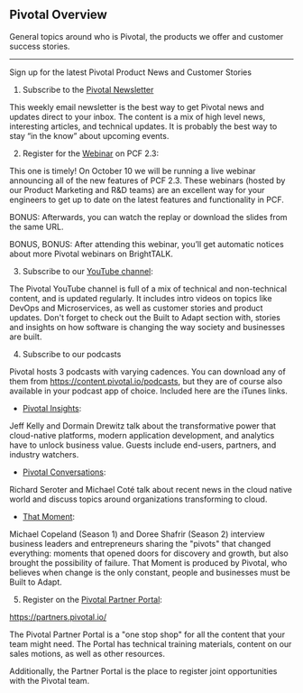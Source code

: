 ## Pivotal Overview
General topics around who is Pivotal, the products we offer and customer success stories.


---
Sign up for the latest Pivotal Product News and Customer Stories

1. Subscribe to the [Pivotal Newsletter](https://pivotal.io/newsletter-subscription)

<!-- https://pivotal.io/newsletter-subscription -->
This weekly email newsletter is the best way to get Pivotal news and updates direct to your inbox. The content is a mix of high level news, interesting articles, and technical updates. It is probably the best way to stay “in the know” about upcoming events.



2. Register for the [Webinar](https://content.pivotal.io/webinars/oct-10-pivotal-cloud-foundry-2-3-a-first-look-webinar
) on PCF 2.3:

<!-- https://content.pivotal.io/webinars/oct-10-pivotal-cloud-foundry-2-3-a-first-look-webinar -->
This one is timely! On October 10 we will be running a live webinar announcing all of the new features of PCF 2.3. These webinars (hosted by our Product Marketing and R&D teams) are an excellent way for your engineers to get up to date on the latest features and functionality in PCF.


BONUS: Afterwards, you can watch the replay or download the slides from the same URL.


BONUS, BONUS: After attending this webinar, you’ll get automatic notices about more Pivotal webinars on BrightTALK.



3. Subscribe to our [YouTube channel](https://www.youtube.com/channel/UCzd8R3vkpllD4CJn_5g5sKg):

<!-- https://www.youtube.com/channel/UCzd8R3vkpllD4CJn_5g5sKg -->
The Pivotal YouTube channel is full of a mix of technical and non-technical content, and is updated regularly. It includes intro videos on topics like DevOps and Microservices, as well as customer stories and product updates. Don't forget to check out the Built to Adapt section with, stories and insights on how software is changing the way society and businesses are built.



4. Subscribe to our podcasts


Pivotal hosts 3 podcasts with varying cadences. You can download any of them from https://content.pivotal.io/podcasts, but they are of course also available in your podcast app of choice. Included here are the iTunes links.


- [Pivotal Insights](https://itunes.apple.com/us/podcast/pivotal-insights/id1135990005?mt=2):

Jeff Kelly and Dormain Drewitz talk about the transformative power that cloud-native platforms, modern application development, and analytics have to unlock business value. Guests include end-users, partners, and industry watchers.



- [Pivotal Conversations](https://itunes.apple.com/us/podcast/pivotal-conversations/id1123116274?mt=2):

Richard Seroter and Michael Coté talk about recent news in the cloud native world and discuss topics around organizations transforming to cloud.


- [That Moment](https://itunes.apple.com/us/podcast/that-moment/id1257838356?mt=2):


Michael Copeland (Season 1) and Doree Shafrir (Season 2) interview business leaders and entrepreneurs sharing the "pivots" that changed everything: moments that opened doors for discovery and growth, but also brought the possibility of failure. That Moment is produced by Pivotal, who believes when change is the only constant, people and businesses must be Built to Adapt.



5. Register on the [Pivotal Partner Portal](https://partners.pivotal.io/):

https://partners.pivotal.io/


The Pivotal Partner Portal is a "one stop shop" for all the content that your team might need. The Portal has technical training materials, content on our sales motions, as well as other resources.


Additionally, the Partner Portal is the place to register joint opportunities with the Pivotal team.
